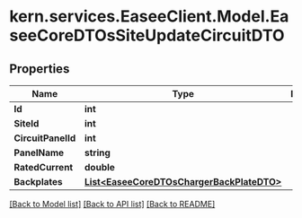 # kern.services.EaseeClient.Model.EaseeCoreDTOsSiteUpdateCircuitDTO

## Properties

Name | Type | Description | Notes
------------ | ------------- | ------------- | -------------
**Id** | **int** |  | [optional] 
**SiteId** | **int** |  | [optional] 
**CircuitPanelId** | **int** |  | [optional] 
**PanelName** | **string** |  | [optional] 
**RatedCurrent** | **double** |  | [optional] 
**Backplates** | [**List&lt;EaseeCoreDTOsChargerBackPlateDTO&gt;**](EaseeCoreDTOsChargerBackPlateDTO.md) |  | [optional] 

[[Back to Model list]](../README.md#documentation-for-models) [[Back to API list]](../README.md#documentation-for-api-endpoints) [[Back to README]](../README.md)

